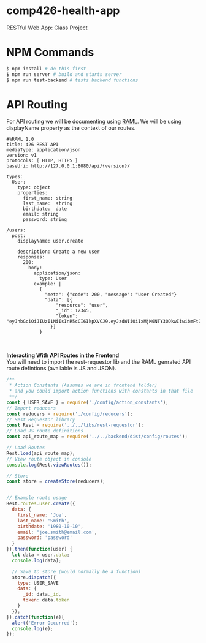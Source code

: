 # comp426-health-app
RESTful Web App: Class Project

# NPM Commands
```bash
$ npm install # do this first
$ npm run server # build and starts server
$ npm run test-backend # tests backend functions
```

# API Routing
For API routing we will be documenting using [RAML](https://github.com/raml-org/raml-spec/blob/master/versions/raml-10/raml-10.md/).
We will be using displayName property as the context of our routes.
```raml
#%RAML 1.0
title: 426 REST API
mediaType: application/json
version: v1
protocols: [ HTTP, HTTPS ]
baseUri: http://127.0.0.1:8080/api/{version}/

types:
  User:
    type: object
    properties:
      first_name: string
      last_name:  string
      birthdate:  date
      email: string
      password: string

/users:
  post:
    displayName: user.create

    description: Create a new user
    responses:
      200:
        body:
          application/json:
            type: User
          example: |
            {
              "meta": {"code": 200, "message": "User Created"}
              "data": [{
                  "resource": "user",
                  "_id": 12345,
                  "token": "eyJhbGciOiJIUzI1NiIsInR5cCI6IkpXVCJ9.eyJzdWIiOiIxMjM0NTY3ODkwIiwibmFtZSI6IkpvaG4gRG9lIiwiYWRtaW4iOnRydWV9.TJVA95OrM7E2cBab30RMHrHDcEfxjoYZgeFONFh7HgQ"
                }]
            }
```
<br>

**Interacting With API Routes in the Frontend** <br>
You will need to import the rest-requestor lib and the RAML genrated API route
defintions (available is JS and JSON).
```javascript
/**
 * Action Constants (Assumes we are in frontend folder)
 * and you could import action functions with constants in that file
 **/
const { USER_SAVE } = require('./config/action_constants');
// Import reducers
const reducers = require('./config/reducers');
// Rest Requestor library
const Rest = require('../../libs/rest-requestor');
// Load JS route definitions
const api_route_map = require('../../backend/dist/config/routes');

// Load Routes
Rest.load(api_route_map);
// View route object in console
console.log(Rest.viewRoutes());

// Store
const store = createStore(reducers);


// Example route usage
Rest.routes.user.create({
  data: {
    first_name: 'Joe',
    last_name: 'Smith',
    birthdate: '1980-10-10',
    email: 'joe.smith@email.com',
    password: 'password'
  }
}).then(function(user) {
  let data = user.data;
  console.log(data);

  // Save to store (would normally be a function)
  store.dispatch({
    type: USER_SAVE
    data: {
      _id: data._id,
      token: data.token
    }
  });
}).catch(function(e){
  alert('Error Occurred');
  console.log(e);
});
```

